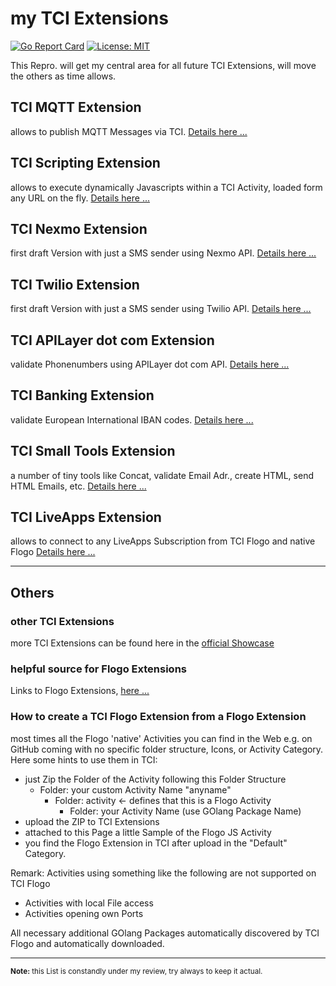 # my TCI Extensions
[![Go Report Card](https://goreportcard.com/badge/github.com/JGrotex/tci-extensions)](https://goreportcard.com/report/github.com/JGrotex/tci-extensions) [![License: MIT](https://img.shields.io/badge/License-MIT-yellow.svg)](https://opensource.org/licenses/MIT)

This Repro. will get my central area for all future TCI Extensions, will move the others as time allows.

## TCI MQTT Extension
allows to publish MQTT Messages via TCI.
[Details here ...](extensions/MQTT/readme.md)

## TCI Scripting Extension
allows to execute dynamically Javascripts within a TCI Activity, loaded form any URL on the fly.
[Details here ...](extensions/Scripting/readme.md)

## TCI Nexmo Extension
first draft Version with just a SMS sender using Nexmo API.
[Details here ...](extensions/Nexmo/readme.md)

## TCI Twilio Extension
first draft Version with just a SMS sender using Twilio API.
[Details here ...](https://github.com/JGrotex/tci-wi-twilio-extension)

## TCI APILayer dot com Extension
validate Phonenumbers using APILayer dot com API.
[Details here ...](https://github.com/JGrotex/tci-wi-apilayer-extension)

## TCI Banking Extension
validate European International IBAN codes.
[Details here ...](https://github.com/JGrotex/tci-wi-banking-extension)

## TCI Small Tools Extension
a number of tiny tools like Concat, validate Email Adr., create HTML, send HTML Emails, etc.
[Details here ...](https://github.com/JGrotex/tci-wi-smalltools-extension)

## TCI LiveApps Extension
allows to connect to any LiveApps Subscription from TCI Flogo and native Flogo
[Details here ...](extensions/LiveApps/readme.md)

<hr>

## Others

### other TCI Extensions
more TCI Extensions can be found here in the [official Showcase](https://tibcosoftware.github.io/tci-awesome/)

### helpful source for Flogo Extensions
Links to Flogo Extensions, [here ...](flogokowhow.md)

### How to create a TCI Flogo Extension from a Flogo Extension
most times all the Flogo 'native' Activities you can find in the Web e.g. on GitHub coming with no specific folder structure, Icons, or Activity Category. Here some hints to use them in TCI:
- just Zip the Folder of the Activity following this Folder Structure
  - Folder: your custom Activity Name "anyname"
    - Folder: activity <- defines that this is a Flogo Activity
      - Folder: your Activity Name (use GOlang Package Name)
- upload the ZIP to TCI Extensions
- attached to this Page a little Sample of the Flogo JS Activity
- you find the Flogo Extension in TCI after upload in the "Default" Category.

Remark: Activities using something like the following are not supported on TCI Flogo
- Activities with local File access
- Activities opening own Ports

All necessary additional GOlang Packages automatically discovered by TCI Flogo and automatically downloaded.

<hr>
<sub><b>Note:</b> this List is constandly under my review, try always to keep it actual.</sub>
